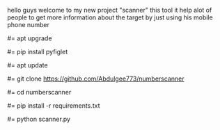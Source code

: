 hello guys welcome to my new project "scanner"
this tool it help alot of people to get more information about the target by just using his mobile phone number

#= apt upgrade

#= pip install pyfiglet

#= apt update

#= git clone https://github.com/Abdulgee773/numberscanner

#= cd numberscanner

#= pip install -r requirements.txt

#= python scanner.py
